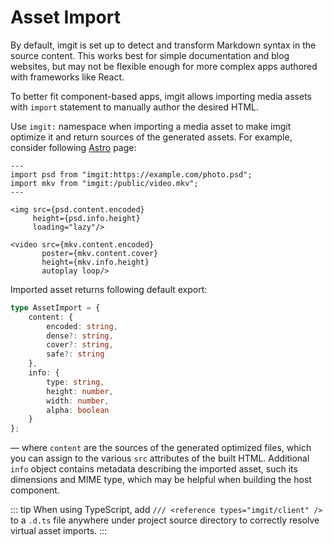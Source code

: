 ﻿# Asset Import

By default, imgit is set up to detect and transform Markdown syntax in the source content. This works best for simple documentation and blog websites, but may not be flexible enough for more complex apps authored with frameworks like React.

To better fit component-based apps, imgit allows importing media assets with `import` statement to manually author the desired HTML.

Use `imgit:` namespace when importing a media asset to make imgit optimize it and return sources of the generated assets. For example, consider following [Astro](https://astro.build) page:

```astro
---
import psd from "imgit:https://example.com/photo.psd";
import mkv from "imgit:/public/video.mkv";
---

<img src={psd.content.encoded}
     height={psd.info.height}
     loading="lazy"/>

<video src={mkv.content.encoded}
       poster={mkv.content.cover}
       height={mkv.info.height}
       autoplay loop/>
```

Imported asset returns following default export:

```ts
type AssetImport = {
    content: {
        encoded: string,
        dense?: string,
        cover?: string,
        safe?: string
    },
    info: {
        type: string,
        height: number,
        width: number,
        alpha: boolean
    }
};
```

— where `content` are the sources of the generated optimized files, which you can assign to the various `src` attributes of the built HTML. Additional `info` object contains metadata describing the imported asset, such its dimensions and MIME type, which may be helpful when building the host component.

::: tip
When using TypeScript, add `/// <reference types="imgit/client" />` to a `.d.ts` file anywhere under project source directory to correctly resolve virtual asset imports.
:::
